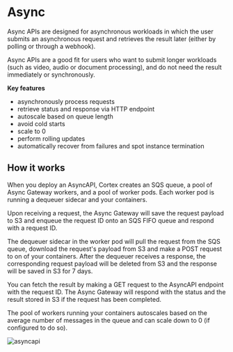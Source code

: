 # Async

Async APIs are designed for asynchronous workloads in which the user submits an asynchronous request and retrieves the result later (either by polling or through a webhook).

Async APIs are a good fit for users who want to submit longer workloads (such as video, audio or document processing), and do not need the result immediately or synchronously.

**Key features**

* asynchronously process requests
* retrieve status and response via HTTP endpoint
* autoscale based on queue length
* avoid cold starts
* scale to 0
* perform rolling updates
* automatically recover from failures and spot instance termination

## How it works

When you deploy an AsyncAPI, Cortex creates an SQS queue, a pool of Async Gateway workers, and a pool of worker pods. Each worker pod is running a dequeuer sidecar and your containers.

Upon receiving a request, the Async Gateway will save the request payload to S3 and enqueue the request ID onto an SQS FIFO queue and respond with a request ID.

The dequeuer sidecar in the worker pod will pull the request from the SQS queue, download the request's payload from S3 and make a POST request to on of your containers. After the dequeuer receives a response, the corresponding request payload will be deleted from S3 and the response will be saved in S3 for 7 days.

You can fetch the result by making a GET request to the AsyncAPI endpoint with the request ID. The Async Gateway will respond with the status and the result stored in S3 if the request has been completed.

The pool of workers running your containers autoscales based on the average number of messages in the queue and can scale down to 0 (if configured to do so).

![asyncapi](https://user-images.githubusercontent.com/4365343/121231833-e470a280-c85e-11eb-8be7-ad0a7cf9bce3.png)
